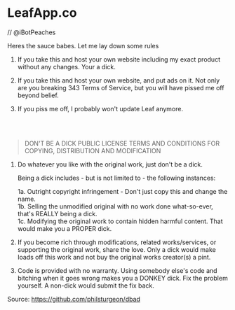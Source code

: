# LeafApp.co
// @iBotPeaches

Heres the sauce babes. Let me lay down some rules

1.  If you take this and host your own website including my exact product without any changes. Your a dick.

2.  If you take this and host your own website, and put ads on it. Not only are you breaking 343 Terms of Service, but you will have pissed me off beyond belief.
3.  If you piss me off, I probably won't update Leaf anymore.


<br /><br />
> DON'T BE A DICK PUBLIC LICENSE
> TERMS AND CONDITIONS FOR COPYING, DISTRIBUTION AND MODIFICATION

 1. Do whatever you like with the original work, just don't be a dick.

     Being a dick includes - but is not limited to - the following instances:

	 1a. Outright copyright infringement - Don't just copy this and change the name.  
	 1b. Selling the unmodified original with no work done what-so-ever, that's REALLY being a dick.  
	 1c. Modifying the original work to contain hidden harmful content. That would make you a PROPER dick.  

 2. If you become rich through modifications, related works/services, or supporting the original work,
 share the love. Only a dick would make loads off this work and not buy the original works 
 creator(s) a pint.
 
 3. Code is provided with no warranty. Using somebody else's code and bitching when it goes wrong makes 
 you a DONKEY dick. Fix the problem yourself. A non-dick would submit the fix back.

 Source: https://github.com/philsturgeon/dbad
